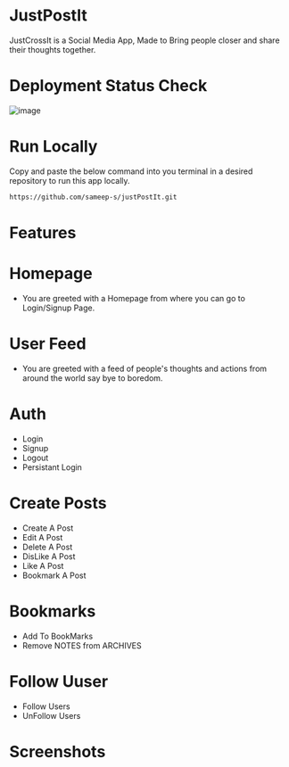 # JustPostIt

JustCrossIt is a Social Media App, Made to Bring people closer and share their thoughts together.

# Deployment Status Check
![image](https://user-images.githubusercontent.com/36707002/154985566-37812989-ef00-4794-81c2-8665b90fff8c.png)


# Run Locally
Copy and paste the below command into you terminal in a desired repository to run this app locally.

```bash
https://github.com/sameep-s/justPostIt.git
```

# Features

# Homepage
<ul>
  <li>You are greeted with a Homepage from where you can go to Login/Signup Page.</li>
</ul>

# User Feed
<ul>
  <li>You are greeted with a feed of people's thoughts and actions from around the world say bye to boredom.</li>
</ul>

# Auth 
<ul>
  <li>Login</li>
  <li>Signup</li>
  <li>Logout</li>
  <li>Persistant Login</li>
</ul>

# Create Posts
<ul>
  <li>Create A Post</li>
  <li>Edit A Post</li>
  <li>Delete A Post</li>
  <li>DisLike A Post</li>
  <li>Like A Post</li>
  <li>Bookmark A Post</li>
</ul>

# Bookmarks
<ul>
  <li>Add To BookMarks</li>
  <li>Remove NOTES from ARCHIVES</li>
</ul>


# Follow Uuser
<ul>
  <li>Follow Users</li>
  <li>UnFollow Users</li>
</ul>


# Screenshots

